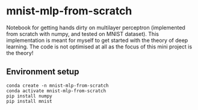 # mnist-mlp-from-scratch

Notebook for getting hands dirty on multilayer perceptron (implemented from scratch with numpy, and tested on MNIST dataset). This implementation is meant for myself to get started with the theory of deep learning. The code is not optimised at all as the focus of this mini project is the theory!

## Environment setup
```
conda create -n mnist-mlp-from-scratch
conda activate mnist-mlp-from-scratch
pip install numpy
pip install mnist
```
